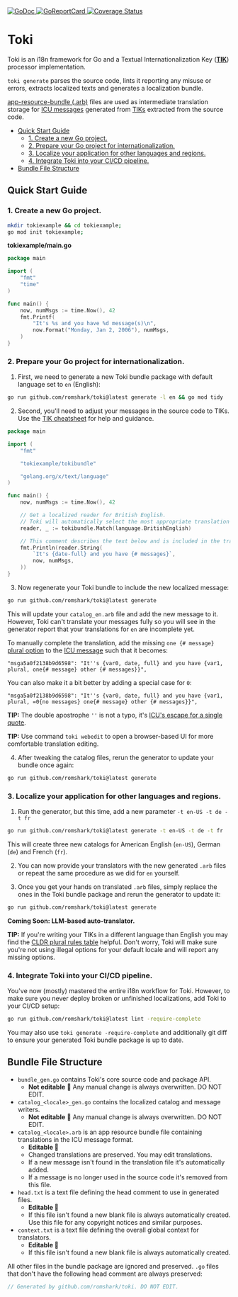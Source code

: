 <a href="https://pkg.go.dev/github.com/romshark/toki">
    <img src="https://godoc.org/github.com/romshark/toki?status.svg" alt="GoDoc">
</a>
<a href="https://goreportcard.com/report/github.com/romshark/toki">
    <img src="https://goreportcard.com/badge/github.com/romshark/toki" alt="GoReportCard">
</a>
<a href='https://coveralls.io/github/romshark/toki?branch=main'>
    <img src='https://coveralls.io/repos/github/romshark/toki/badge.svg?branch=main&service=github' alt='Coverage Status' />
</a>

# Toki

Toki is an i18n framework for Go and a Textual Internationalization Key
([**TIK**](https://github.com/romshark/tik))
processor implementation.

`toki generate` parses the source code, lints it reporting any misuse or errors,
extracts localized texts and generates a localization bundle.

[app-resource-bundle (.arb)](https://github.com/google/app-resource-bundle)
files are used as intermediate translation storage for
[ICU messages](https://unicode-org.github.io/icu/userguide/format_parse/messages/)
generated from [TIKs](https://github.com/romshark/tik) extracted from the source code.

- [Quick Start Guide](#quick-start-guide)
  - [1. Create a new Go project.](#1-create-a-new-go-project)
  - [2. Prepare your Go project for internationalization.](#2-prepare-your-go-project-for-internationalization)
  - [3. Localize your application for other languages and regions.](#3-localize-your-application-for-other-languages-and-regions)
  - [4. Integrate Toki into your CI/CD pipeline.](#4-integrate-toki-into-your-cicd-pipeline)
- [Bundle File Structure](#bundle-file-structure)

## Quick Start Guide

### 1. Create a new Go project.

```sh
mkdir tokiexample && cd tokiexample;
go mod init tokiexample;
```

**tokiexample/main.go**
```go
package main

import (
	"fmt"
	"time"
)

func main() {
	now, numMsgs := time.Now(), 42
	fmt.Printf(
		"It's %s and you have %d message(s)\n",
		now.Format("Monday, Jan 2, 2006"), numMsgs,
	)
}
```

### 2. Prepare your Go project for internationalization.

1. First, we need to generate a new Toki bundle package
with default language set to `en` (English):

```sh
go run github.com/romshark/toki@latest generate -l en && go mod tidy
```

2. Second, you'll need to adjust your messages in the source code to TIKs.
Use the [TIK cheatsheet](https://romshark.github.io/tik-cheatsheet/)
for help and guidance.

```go
package main

import (
	"fmt"

	"tokiexample/tokibundle"

	"golang.org/x/text/language"
)

func main() {
	now, numMsgs := time.Now(), 42

	// Get a localized reader for British English.
	// Toki will automatically select the most appropriate translation catalog available.
	reader, _ := tokibundle.Match(language.BritishEnglish)

	// This comment describes the text below and is included in the translator context.
	fmt.Println(reader.String(
		`It's {date-full} and you have {# messages}`,
		now, numMsgs,
	))
}
```

3. Now regenerate your Toki bundle to include the new localized message:

```sh
go run github.com/romshark/toki@latest generate
```

This will update your `catalog_en.arb` file and add the new message to it.
However, Toki can't translate your messages fully so you will see in the generator report
that your translations for `en` are incomplete yet.

To manually complete the translation, add the missing `one {# message}`
[plural option](https://cldr.unicode.org/index/cldr-spec/plural-rules) to the
[ICU message](https://unicode-org.github.io/icu/userguide/format_parse/messages/)
such that it becomes:

```
"msga5a0f2138b9d6598": "It''s {var0, date, full} and you have {var1, plural, one{# message} other {# messages}}",
```

You can also make it a bit better by adding a special case for `0`:

```
"msga5a0f2138b9d6598": "It''s {var0, date, full} and you have {var1, plural, =0{no messages} one{# message} other {# messages}}",
```

**TIP:** The double apostrophe `''` is not a typo, it's
[ICU's escape for a single quote](https://unicode-org.github.io/icu/userguide/format_parse/messages/#quotingescaping).

**TIP:** Use command `toki webedit` to open a browser-based UI for more comfortable translation editing.

4. After tweaking the catalog files, rerun the generator to update your bundle once again:

```sh
go run github.com/romshark/toki@latest generate
```

### 3. Localize your application for other languages and regions.

1. Run the generator, but this time, add a new parameter `-t en-US -t de -t fr`

```sh
go run github.com/romshark/toki@latest generate -t en-US -t de -t fr
```

This will create three new catalogs for
American English (`en-US`), German (`de`) and French (`fr`).

2. You can now provide your translators with the new generated `.arb` files
   or repeat the same procedure as we did for `en` yourself.

3. Once you get your hands on translated `.arb` files, simply replace the ones in the
   Toki bundle package and rerun the generator to update it:

```sh
go run github.com/romshark/toki@latest generate
```

**Coming Soon: LLM-based auto-translator.**

**TIP:** If you're writing your TIKs in a different language than English you may find the
[CLDR plural rules table](https://www.unicode.org/cldr/charts/47/supplemental/language_plural_rules.html)
helpful. Don't worry, Toki will make sure you're not using illegal options for your
default locale and will report any missing options.

### 4. Integrate Toki into your CI/CD pipeline.

You've now (mostly) mastered the entire i18n workflow for Toki.
However, to make sure you never deploy broken or unfinished localizations,
add Toki to your CI/CD setup:

```sh
go run github.com/romshark/toki@latest lint -require-complete
```

You may also use `toki generate -require-complete` and additionally git diff
to ensure your generated Toki bundle package is up to date.

## Bundle File Structure

- `bundle_gen.go` contains Toki's core source code and package API.
  - **Not editable** 🤖 Any manual change is always overwritten. DO NOT EDIT.
- `catalog_<locale>_gen.go` contains the localized catalog and message writers.
  - **Not editable** 🤖 Any manual change is always overwritten. DO NOT EDIT.
- `catalog_<locale>.arb` is an app resource bundle file containing translations
  in the ICU message format.
  - **Editable 📝**
  - Changed translations are preserved. You may edit translations.
  - If a new message isn't found in the translation file it's automatically added.
  - If a message is no longer used in the source code it's removed from this file.
- `head.txt` is a text file defining the head comment to use in generated files.
  - **Editable 📝**
  - If this file isn't found a new blank file is always automatically created.
    Use this file for any copyright notices and similar purposes.
- `context.txt` is a text file defining the overall global context for translators.
  - **Editable 📝**
  - If this file isn't found a new blank file is always automatically created.

All other files in the bundle package are ignored and preserved.
`.go` files that don't have the following head comment are always preserved:

```go
// Generated by github.com/romshark/toki. DO NOT EDIT.
```
